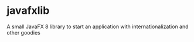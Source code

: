 # javafxlib
A small JavaFX 8 library to start an application with internationalization and other goodies
